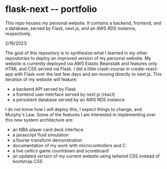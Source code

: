 # flask-next -- portfolio
This repo houses my personal website. It contains a backend, frontend, and a database, served by Flask, next.js, and an AWS RDS instance, respectively.

2/16/2023:

The goal of this repository is to synthesize what I learned in my other repositories to deploy an improved version of my personal website. My website is currently deployed via AWS Elastic Beanstalk and features only HTML and CSS served via Flask. I did a little crash-course in create-react-app with Flask over the last few days and am moving directly to next.js. This iteration of my website will feature:
  - a backend API served by Flask
  - a frontend user interface served by next.js (react)
  - a persistent database served by an AWS RDS instance

I do not know how I will deploy this, I expect things to change, and Murphy's Law. Some of the features I am interested in implementing over this new system architecture are:
  - an NBA player card deck interface
  - a javascript fluid simulation
  - a fourier transform demonstration
  - documentation of my work with microcontrollers and C
  - a live celtics game countdown and scoreboard
  - an updated version of my current website using tailwind CSS instead of bootstrap CSS
